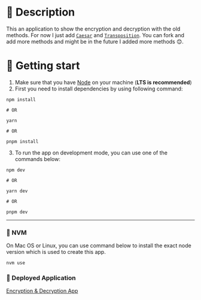 # 🧾 Description
This an application to show the encryption and decryption with the old methods.
For now I just add [`Caesar`](./src/app/caesar/page.tsx) and [`Transposition`](./src/app/transposition/page.tsx).
You can fork and add more methods and might be in the future I added more methods 😊.

# 🔌 Getting start
1. Make sure that you have [Node](https://nodejs.org/) on your machine (**LTS is recommended**)
2. First you need to install dependencies by using following command:
```shell
npm install

# OR

yarn

# OR

pnpm install
```
3. To run the app on development mode, you can use one of the commands below:
```shell
npm dev

# OR

yarn dev

# OR

pnpm dev
```

---
### 🚩 NVM
On Mac OS or Linux, you can use command below to install the exact node version which is used to create this app.
```shell
nvm use
```
### 📲 Deployed Application
[Encryption & Decryption App](https://encryption-decryption-theta.vercel.app/)